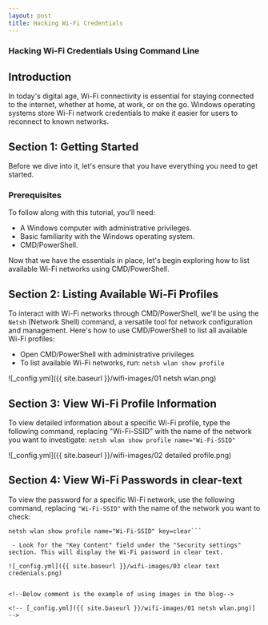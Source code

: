 ```yaml
---
layout: post
title: Hacking Wi-Fi Credentials
---
```


### Hacking Wi-Fi Credentials Using Command Line

## Introduction

In today's digital age, Wi-Fi connectivity is essential for staying connected to the internet, whether at home, at work, or on the go. Windows operating systems store Wi-Fi network credentials to make it easier for users to reconnect to known networks.

## Section 1: Getting Started

Before we dive into it, let's ensure that you have everything you need to get started.

### Prerequisites

To follow along with this tutorial, you'll need:

- A Windows computer with administrative privileges.
- Basic familiarity with the Windows operating system.
- CMD/PowerShell.

Now that we have the essentials in place, let's begin exploring how to list available Wi-Fi networks using CMD/PowerShell.

## Section 2: Listing Available Wi-Fi Profiles

To interact with Wi-Fi networks through CMD/PowerShell, we'll be using the `Netsh` (Network Shell) command, a versatile tool for network configuration and management. Here's how to use CMD/PowerShell to list all available Wi-Fi profiles:

- Open CMD/PowerShell with administrative privileges
- To list available Wi-Fi networks, run: ```netsh wlan show profile```

![_config.yml]({{ site.baseurl }}/wifi-images/01 netsh wlan.png)

## Section 3: View Wi-Fi Profile Information

To view detailed information about a specific Wi-Fi profile, type the following command, replacing "Wi-Fi-SSID" with the name of the network you want to investigate:
```netsh wlan show profile name="Wi-Fi-SSID" ```

![_config.yml]({{ site.baseurl }}/wifi-images/02 detailed profile.png)

## Section 4: View Wi-Fi Passwords in clear-text

To view the password for a specific Wi-Fi network, use the following command, replacing `"Wi-Fi-SSID"` with the name of the network you want to check:
```
netsh wlan show profile name="Wi-Fi-SSID" key=clear```

 - Look for the "Key Content" field under the "Security settings" section. This will display the Wi-Fi password in clear text.

![_config.yml]({{ site.baseurl }}/wifi-images/03 clear text credenials.png)


<!--Below comment is the example of using images in the blog-->

<!-- [_config.yml]({{ site.baseurl }}/wifi-images/01 netsh wlan.png)] -->

